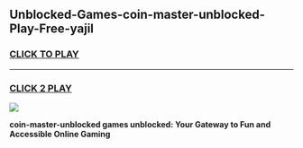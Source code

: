 
## Unblocked-Games-coin-master-unblocked-Play-Free-yajil
<h3>
<a href="https://premium76.site?title=coin-master-unblocked&ref=23A">CLICK TO PLAY</a></h3>
<hr>

<h3>
<a href="https://premium76.site?title=coin-master-unblocked&ref=23A">CLICK 2 PLAY</a>
  
</h3>

<a href="https://premium76.site?title=coin-master-unblocked&ref=23A"><img src="https://clearcache.store/games.png"></a>


**coin-master-unblocked games unblocked: Your Gateway to Fun and Accessible Online Gaming**
